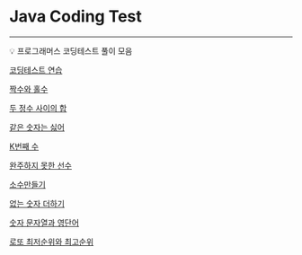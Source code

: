 # Java Coding Test

---

<aside>
💡 프로그래머스 코딩테스트 풀이 모음

</aside>

[코딩테스트 연습](https://school.programmers.co.kr/learn/challenges)

[짝수와 홀수](Java%20Coding%20Test%2091d8101d791c46e7a83e03800885c971/%E1%84%8D%E1%85%A1%E1%86%A8%E1%84%89%E1%85%AE%E1%84%8B%E1%85%AA%20%E1%84%92%E1%85%A9%E1%86%AF%E1%84%89%E1%85%AE%2044dcc0e0ec704022916084cd8ddf719f.md)

[두 정수 사이의 합](Java%20Coding%20Test%2091d8101d791c46e7a83e03800885c971/%E1%84%83%E1%85%AE%20%E1%84%8C%E1%85%A5%E1%86%BC%E1%84%89%E1%85%AE%20%E1%84%89%E1%85%A1%E1%84%8B%E1%85%B5%E1%84%8B%E1%85%B4%20%E1%84%92%E1%85%A1%E1%86%B8%20a64fc779f41241068c179265eaeea683.md)

[같은 숫자는 싫어](Java%20Coding%20Test%2091d8101d791c46e7a83e03800885c971/%E1%84%80%E1%85%A1%E1%87%80%E1%84%8B%E1%85%B3%E1%86%AB%20%E1%84%89%E1%85%AE%E1%86%BA%E1%84%8C%E1%85%A1%E1%84%82%E1%85%B3%E1%86%AB%20%E1%84%89%E1%85%B5%E1%86%B6%E1%84%8B%E1%85%A5%205d0e5d3b701c403e825e2859cf6330d6.md)

[K번째 수](Java%20Coding%20Test%2091d8101d791c46e7a83e03800885c971/K%E1%84%87%E1%85%A5%E1%86%AB%E1%84%8D%E1%85%A2%20%E1%84%89%E1%85%AE%20f17ddc6bf1614780b1a4f0d53642748d.md)

[완주하지 못한 선수](Java%20Coding%20Test%2091d8101d791c46e7a83e03800885c971/%E1%84%8B%E1%85%AA%E1%86%AB%E1%84%8C%E1%85%AE%E1%84%92%E1%85%A1%E1%84%8C%E1%85%B5%20%E1%84%86%E1%85%A9%E1%86%BA%E1%84%92%E1%85%A1%E1%86%AB%20%E1%84%89%E1%85%A5%E1%86%AB%E1%84%89%E1%85%AE%2007ae95f8d2fa46f98c660961526145e6.md)

[소수만들기](Java%20Coding%20Test%2091d8101d791c46e7a83e03800885c971/%E1%84%89%E1%85%A9%E1%84%89%E1%85%AE%E1%84%86%E1%85%A1%E1%86%AB%E1%84%83%E1%85%B3%E1%86%AF%E1%84%80%E1%85%B5%2018d9588127dd415cbb6defb306a94c2c.md)

[없는 숫자 더하기](Java%20Coding%20Test%2091d8101d791c46e7a83e03800885c971/%E1%84%8B%E1%85%A5%E1%86%B9%E1%84%82%E1%85%B3%E1%86%AB%20%E1%84%89%E1%85%AE%E1%86%BA%E1%84%8C%E1%85%A1%20%E1%84%83%E1%85%A5%E1%84%92%E1%85%A1%E1%84%80%E1%85%B5%20b5f003b40947440b833f2ae925cfb4ea.md)

[숫자 문자열과 영단어](Java%20Coding%20Test%2091d8101d791c46e7a83e03800885c971/%E1%84%89%E1%85%AE%E1%86%BA%E1%84%8C%E1%85%A1%20%E1%84%86%E1%85%AE%E1%86%AB%E1%84%8C%E1%85%A1%E1%84%8B%E1%85%A7%E1%86%AF%E1%84%80%E1%85%AA%20%E1%84%8B%E1%85%A7%E1%86%BC%E1%84%83%E1%85%A1%E1%86%AB%E1%84%8B%E1%85%A5%2030ae20889fb745b39aac62b261d6ae34.md)

[로또 최저순위와 최고순위](Java%20Coding%20Test%2091d8101d791c46e7a83e03800885c971/%E1%84%85%E1%85%A9%E1%84%84%E1%85%A9%20%E1%84%8E%E1%85%AC%E1%84%8C%E1%85%A5%E1%84%89%E1%85%AE%E1%86%AB%E1%84%8B%E1%85%B1%E1%84%8B%E1%85%AA%20%E1%84%8E%E1%85%AC%E1%84%80%E1%85%A9%E1%84%89%E1%85%AE%E1%86%AB%E1%84%8B%E1%85%B1%207c908a18676e487ba1b2b070fd11cf8f.md)